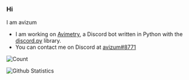 ### Hi

I am avizum

- I am working on [Avimetry](https://top.gg/bot/756257170521063444), a Discord bot written in Python with the [discord.py](https://github.com/Rapptz/discord.py) library.
- You can contact me on Discord at [avizum#8771](https://discord.com/users/750135653638865017)

![Count](https://komarev.com/ghpvc/?username=avizum)

![Github Statistics](https://github-readme-stats.vercel.app/api?username=avizum&theme=tokyonight)
